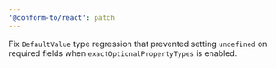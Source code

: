 ```yaml
---
'@conform-to/react': patch
---
```


Fix `DefaultValue` type regression that prevented setting `undefined` on required fields when `exactOptionalPropertyTypes` is enabled.

